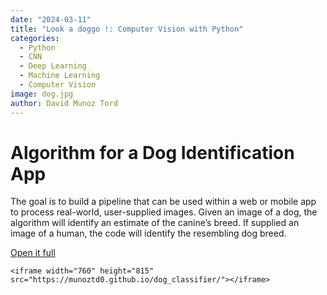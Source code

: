 ```yaml
---
date: "2024-03-11"
title: "Look a doggo !: Computer Vision with Python"
categories:
  - Python
  - CNN
  - Deep Learning
  - Machine Learning
  - Computer Vision
image: dog.jpg
author: David Munoz Tord
---
```


# Algorithm for a Dog Identification App

The goal is to build a pipeline that can be used within a web or mobile app to process real-world, user-supplied images. Given an image of a dog, the algorithm will identify an estimate of the canine’s breed. If supplied an image of a human, the code will identify the resembling dog breed.

[Open it full](https://munoztd0.shinyapps.io/Tuto_learnR_Data_Viz/)

```{=html}
<iframe width="760" height="815" src="https://munoztd0.github.io/dog_classifier/"></iframe>
```
